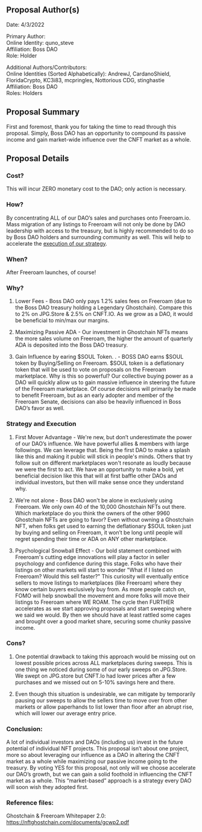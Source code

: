 ## Proposal Author(s)
Date: 4/3/2022

Primary Author: \
Online Identity: quno_steve \
Affiliation: Boss DAO \
Role: Holder

Additional Authors/Contributors: \
Online Identities (Sorted Alphabetically): AndrewJ, CardanoShield, FloridaCrypto, KC3i83, mcpringles, Nottorious CDG, stinghastie \
Affiliation: Boss DAO \
Roles: Holders

## Proposal Summary
First and foremost, thank you for taking the time to read through this proposal. Simply, Boss DAO has an opportunity to compound its passive income and gain market-wide influence over the CNFT market as a whole.


## Proposal Details


### Cost? 

This will incur ZERO monetary cost to the DAO; only action is necessary.


### How? 

By concentrating ALL of our DAO’s sales and purchases onto Freeroam.io. Mass migration of any listings to Freeroam will not only be done by DAO leadership with access to the treasury, but is highly recommended to do so by Boss DAO holders and surrounding community as well. This will help to accelerate the [execution of our strategy](#Strategy-and-Execution).


### When?

After Freeroam launches, of course!


### Why?

1) Lower Fees - Boss DAO only pays 1.2% sales fees on Freeroam (due to the Boss DAO treasury holding a Legendary Ghostchain). Compare this to 2% on JPG.Store & 2.5% on CNFT.IO. As we grow as a DAO, it would be beneficial to min/max our margins.


2) Maximizing Passive ADA - Our investment in Ghostchain NFTs means the more sales volume on Freeroam, the higher the amount of quarterly ADA is deposited into the Boss DAO treasury.


3) Gain Influence by earing $SOUL Token. . - BOSS DAO earns $SOUL token by Buying/Selling on Freeroam. $SOUL token is a deflationary token that will be used to vote on proposals on the Freeroam marketplace. Why is this so powerful? Our collective buying power as a DAO will quickly allow us to gain massive influence in steering the future of the Freeroam marketplace. Of course decisions will primarily be made to benefit Freeroam, but as an early adopter and member of the Freeroam Senate, decisions can also be heavily influenced in Boss DAO’s favor as well.


### Strategy and Execution

1) First Mover Advantage - We're new, but don’t underestimate the power of our DAO’s influence. We have powerful allies & members with large followings. We can leverage that. Being the first DAO to make a splash like this and making it public will stick in people's minds. Others that try follow suit on different marketplaces won't resonate as loudly because we were the first to act. We have an opportunity to make a bold, yet beneficial decision like this that will at first baffle other DAOs and individual investors, but then will make sense once they understand why.

2)  We're not alone - Boss DAO won't be alone in exclusively using Freeroam. We only own 40 of the 10,000 Ghostchain NFTs out there. Which marketplace do you think the owners of the other 9960 Ghostchain NFTs are going to favor? Even without owning a Ghostchain NFT, when folks get used to earning the deflationary $SOUL token just by buying and selling on Freeroam, it won’t be long until people will regret spending their time or ADA on ANY other marketplace.

3)  Psychological Snowball Effect -  Our bold statement combined with Freeroam's cutting edge innovations will play a factor in seller psychology and confidence during this stage. Folks who have their listings on other markets will start to wonder "What if I listed on Freeroam? Would this sell faster?" This curiosity will eventually entice sellers to move listings to marketplaces (like Freeroam) where they know certain buyers exclusively buy from. As more people catch on, FOMO will help snowball the movement and more folks will move their listings to Freeroam where WE ROAM. The cycle then FURTHER accelerates as we start approving proposals and start sweeping where we said we would. By then we should have at least rattled some cages and brought over a good market share, securing some chunky passive income.



### Cons?

1) One potential drawback to taking this approach would be missing out on lowest possible prices across ALL marketplaces during sweeps. This is one thing we noticed during some of our early sweeps on JPG.Store. We swept on JPG.store but CNFT.Io had lower prices after a few purchases and we missed out on 5-10% savings here and there.

2) Even though this situation is undesirable, we can mitigate by temporarily pausing our sweeps to allow the sellers time to move over from other markets or allow paperhands to list lower than floor after an abrupt rise, which will lower our average entry price. 


### Conclusion:

A lot of individual investors and DAOs (including us) invest in the future potential of individual NFT projects. This proposal isn’t about one project, more so about leveraging our influence as a DAO in altering the CNFT market as a whole while maximizing our passive income going to the treasury. By voting YES for this proposal, not only will we choose accelerate our DAO’s growth, but we can gain a solid foothold in influencing the CNFT market as a whole. This “market-based” approach is a strategy every DAO will soon wish they adopted first.


### Reference files:

Ghostchain & Freeroam Whitepaper 2.0:
https://nftghostchain.com/documents/gcwp2.pdf
